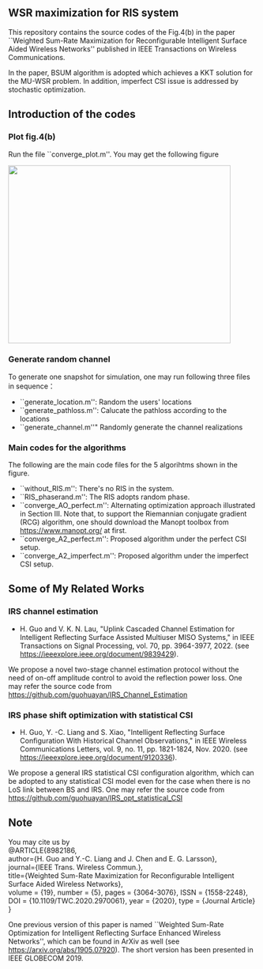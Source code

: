 ## WSR maximization for RIS system

This repository contains the source codes of the Fig.4(b) in the paper ``Weighted Sum-Rate Maximization for Reconfigurable Intelligent Surface Aided Wireless Networks'' published in IEEE Transactions on Wireless Communications.

In the paper, BSUM algorithm is adopted which achieves a KKT solution for the MU-WSR problem. In addition, imperfect CSI issue is addressed by stochastic optimization.

## Introduction of the codes

### Plot fig.4(b)

Run the file ``converge_plot.m''. You may get the following figure

<img src="./fig4.jpg" height="360" width="450" >

### Generate random channel

To generate one snapshot for simulation, one may run following three files in sequence：

+ ``generate_location.m'': Random the users' locations
+ ``generate_pathloss.m'': Calucate the pathloss according to the locations
+ ``generate_channel.m''" Randomly generate the channel realizations

### Main codes for the algorithms

The following are the main code files for the 5 algorihtms shown in the figure.

+ ``without_RIS.m'': There's no RIS in the system.
+ ``RIS_phaserand.m'': The RIS adopts random phase.
+ ``converge_AO_perfect.m'': Alternating optimization approach illustrated in Section III. Note that, to support the Riemannian conjugate gradient (RCG) algorithm, one should download the Manopt toolbox from <https://www.manopt.org/> at first.
+ ``converge_A2_perfect.m'': Proposed algorithm under the perfect CSI setup.
+ ``converge_A2_imperfect.m'': Proposed algorithm under the imperfect CSI setup.

## Some of My Related Works
### IRS channel estimation
+ H. Guo and V. K. N. Lau, "Uplink Cascaded Channel Estimation for Intelligent Reflecting Surface Assisted Multiuser MISO Systems," in IEEE Transactions on Signal Processing, vol. 70, pp. 3964-3977, 2022. (see <https://ieeexplore.ieee.org/document/9839429>).

We propose a novel two-stage channel estimation protocol without the need of on-off amplitude control to avoid the reflection power loss. One may refer the source code from <https://github.com/guohuayan/IRS_Channel_Estimation>

### IRS phase shift optimization with statistical CSI
+ H. Guo, Y. -C. Liang and S. Xiao, "Intelligent Reflecting Surface Configuration With Historical Channel Observations," in IEEE Wireless Communications Letters, vol. 9, no. 11, pp. 1821-1824, Nov. 2020. (see <https://ieeexplore.ieee.org/document/9120336>). 

We propose a general IRS statistical CSI configuration algorithm, which can be adopted to any statistical CSI model even for the case when there is no LoS link between BS and IRS. One may refer the source code from <https://github.com/guohuayan/IRS_opt_statistical_CSI>

## Note
You may cite us by  
@ARTICLE{8982186,   
author={H. Guo and Y.-C. Liang and J. Chen and E. G. Larsson},   
journal={IEEE Trans. Wireless Commun.},   
title={Weighted Sum-Rate Maximization for Reconfigurable Intelligent Surface Aided Wireless Networks},   
volume = {19},
number = {5},
pages = {3064-3076},
ISSN = {1558-2248},
DOI = {10.1109/TWC.2020.2970061},
year = {2020},
type = {Journal Article}
}


One previous version of this paper is named ``Weighted Sum-Rate Optimization for Intelligent Reflecting Surface Enhanced Wireless Networks'', which can be found in ArXiv as well (see <https://arxiv.org/abs/1905.07920>). The short version has been presented in IEEE GLOBECOM 2019.

